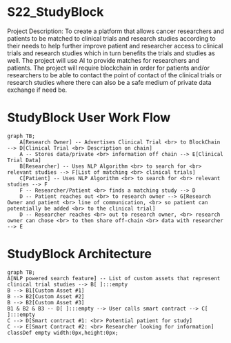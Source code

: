 # S22_StudyBlock
Project Description: 
To create a platform that allows cancer researchers and patients to be matched
to clinical trials and research studies according to their needs to help
further improve patient and researcher access to clinical trials and research
studies which in turn benefits the trials and studies as well. The project will
use AI to provide matches for researchers and patients. The project will require
blockchain in order for patients and/or researchers to be able to contact the 
point of contact of the clinical trials or research studies where there can also 
be a safe medium of private data exchange if need be.


# StudyBlock User Work Flow
```mermaid
graph TB;
    A[Research Owner] -- Advertises Clinical Trial <br> to BlockChain --> D[Clinical Trial <br> Description on chain]
    A -- Stores data/private <br> information off chain --> E[Clinical Trial Data]
    B[Researcher] -- Uses NLP Algorithm <br> to search for <br> relevant studies --> F[List of matching <br> clinical trials]
    C[Patient] -- Uses NLP Algorithm <br> to search for <br> relevant studies --> F
    F -- Researcher/Patient <br> finds a matching study --> D
    D -- Patient reaches out <br> to research owner --> G[Research Owner and patient <br> line of communication, <br> so patient can potentially be added <br> to the clinical trial]
    D -- Researcher reaches <br> out to research owner, <br> research owner can chose <br> to then share off-chain <br> data with researcher --> E
```

# StudyBlock Architecture
```mermaid
graph TB;
A[NLP powered search feature] -- List of custom assets that represent clinical trial studies --> B[ ]:::empty
B --> B1[Custom Asset #1]
B --> B2[Custom Asset #2]
B --> B2[Custom Asset #3]
B1 & B2 & B3 -- D[ ]:::empty --> User calls smart contract --> C[ ]:::empty
C --> D[Smart contract #1: <br> Potential patient for study] 
C --> E[Smart Contract #2: <br> Researcher looking for information]
classDef empty width:0px,height:0px;

```
